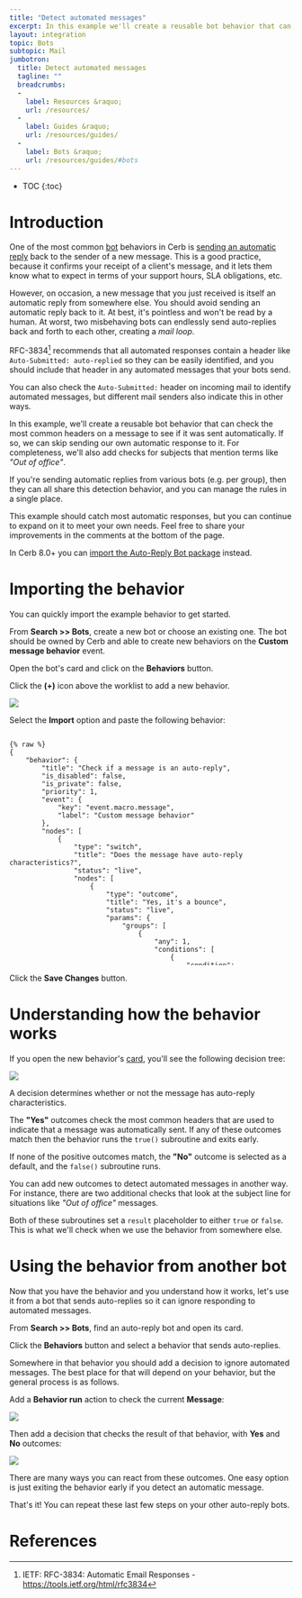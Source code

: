 ```yaml
---
title: "Detect automated messages"
excerpt: In this example we'll create a reusable bot behavior that can check the most common headers on a message to see if it came from an automated sender.
layout: integration
topic: Bots
subtopic: Mail
jumbotron:
  title: Detect automated messages
  tagline: ""
  breadcrumbs:
  -
    label: Resources &raquo;
    url: /resources/
  -
    label: Guides &raquo;
    url: /resources/guides/
  -
    label: Bots &raquo;
    url: /resources/guides/#bots
---
```


* TOC
{:toc}

# Introduction

One of the most common [bot](/docs/bots/) behaviors in Cerb is [sending an automatic reply](/guides/bots/send-automatic-replies/) back to the sender of a new message.  This is a good practice, because it confirms your receipt of a client's message, and it lets them know what to expect in terms of your support hours, SLA obligations, etc.

However, on occasion, a new message that you just received is itself an automatic reply from somewhere else.  You should avoid sending an automatic reply back to it.  At best, it's pointless and won't be read by a human. At worst, two misbehaving bots can endlessly send auto-replies back and forth to each other, creating a _mail loop_.

RFC-3834[^rfc-3834] recommends that all automated responses contain a header like `Auto-Submitted: auto-replied` so they can be easily identified, and you should include that header in any automated messages that your bots send.

You can also check the `Auto-Submitted:` header on incoming mail to identify automated messages, but different mail senders also indicate this in other ways.

In this example, we'll create a reusable bot behavior that can check the most common headers on a message to see if it was sent automatically.  If so, we can skip sending our own automatic response to it.  For completeness, we'll also add checks for subjects that mention terms like _"Out of office"_.

If you're sending automatic replies from various bots (e.g. per group), then they can all share this detection behavior, and you can manage the rules in a single place.

This example should catch most automatic responses, but you can continue to expand on it to meet your own needs. Feel free to share your improvements in the comments at the bottom of the page.

<div class="cerb-box note">
	<p>
		In Cerb 8.0+ you can <a href="/packages/auto-reply-bot">import the Auto-Reply Bot package</a> instead.
	</p>
</div>

# Importing the behavior

You can quickly import the example behavior to get started.

From **Search >> Bots**, create a new bot or choose an existing one.  The bot should be owned by Cerb and able to create new behaviors on the **Custom message behavior** event.

Open the bot's card and click on the **Behaviors** button.

Click the **(+)** icon above the worklist to add a new behavior.

<div class="cerb-screenshot">
<img src="/assets/images/guides/common/worklist-add.png" class="screenshot">
</div>

Select the **Import** option and paste the following behavior:

<pre style="max-height:29.5em;">
<code class="language-json">
{% raw %}
{
	"behavior": {
		"title": "Check if a message is an auto-reply",
		"is_disabled": false,
		"is_private": false,
		"priority": 1,
		"event": {
			"key": "event.macro.message",
			"label": "Custom message behavior"
		},
		"nodes": [
			{
				"type": "switch",
				"title": "Does the message have auto-reply characteristics?",
				"status": "live",
				"nodes": [
					{
						"type": "outcome",
						"title": "Yes, it's a bounce",
						"status": "live",
						"params": {
							"groups": [
								{
									"any": 1,
									"conditions": [
										{
											"condition": "sender_address",
											"oper": "like",
											"value": "postmaster@*"
										},
										{
											"condition": "sender_address",
											"oper": "like",
											"value": "mailer-daemon@*"
										}
									]
								}
							]
						},
						"nodes": [
							{
								"type": "action",
								"title": "true()",
								"status": "live",
								"params": {
									"actions": [
										{
											"action": "_run_subroutine",
											"subroutine": "true()"
										}
									]
								}
							}
						]
					},
					{
						"type": "outcome",
						"title": "Yes, it has an Auto-Submitted header",
						"status": "live",
						"params": {
							"groups": [
								{
									"any": 0,
									"conditions": [
										{
											"condition": "headers",
											"header": "Auto-Submitted",
											"oper": "!is",
											"value": ""
										},
										{
											"condition": "headers",
											"header": "Auto-Submitted",
											"oper": "!is",
											"value": "no"
										}
									]
								}
							]
						},
						"nodes": [
							{
								"type": "action",
								"title": "true()",
								"status": "live",
								"params": {
									"actions": [
										{
											"action": "_run_subroutine",
											"subroutine": "true()"
										}
									]
								}
							}
						]
					},
					{
						"type": "outcome",
						"title": "Yes, it has Preference/Precedence headers",
						"status": "live",
						"params": {
							"groups": [
								{
									"any": 1,
									"conditions": [
										{
											"condition": "headers",
											"header": "Preference",
											"oper": "is",
											"value": "auto_reply"
										},
										{
											"condition": "headers",
											"header": "Precedence",
											"oper": "is",
											"value": "bulk"
										}
									]
								}
							]
						},
						"nodes": [
							{
								"type": "action",
								"title": "true()",
								"status": "live",
								"params": {
									"actions": [
										{
											"action": "_run_subroutine",
											"subroutine": "true()"
										}
									]
								}
							}
						]
					},
					{
						"type": "outcome",
						"title": "Yes, it has X-Precedence, X-Autorespond, X-Autogenerated, or X-AutoReply-From headers",
						"status": "live",
						"params": {
							"groups": [
								{
									"any": 1,
									"conditions": [
										{
											"condition": "headers",
											"header": "X-Autogenerated",
											"oper": "!is",
											"value": ""
										},
										{
											"condition": "headers",
											"header": "X-AutoReply",
											"oper": "!is",
											"value": ""
										},
										{
											"condition": "headers",
											"header": "X-AutoReply-From",
											"oper": "!is",
											"value": ""
										},
										{
											"condition": "headers",
											"header": "X-Autorespond",
											"oper": "!is",
											"value": ""
										},
										{
											"condition": "headers",
											"header": "X-Precedence",
											"oper": "is",
											"value": "auto_reply"
										}
									]
								}
							]
						},
						"nodes": [
							{
								"type": "action",
								"title": "true()",
								"status": "live",
								"params": {
									"actions": [
										{
											"action": "_run_subroutine",
											"subroutine": "true()"
										}
									]
								}
							}
						]
					},
					{
						"type": "outcome",
						"title": "Yes, it has an X-Auto-Response-Suppress header",
						"status": "live",
						"params": {
							"groups": [
								{
									"any": 1,
									"conditions": [
										{
											"condition": "headers",
											"header": "X-Auto-Response-Suppress",
											"oper": "!is",
											"value": ""
										},
										{
											"condition": "headers",
											"header": "X-Auto-Response-Suppress",
											"oper": "contains",
											"value": "AutoReply"
										}
									]
								}
							]
						},
						"nodes": [
							{
								"type": "action",
								"title": "true()",
								"status": "live",
								"params": {
									"actions": [
										{
											"action": "_run_subroutine",
											"subroutine": "true()"
										}
									]
								}
							}
						]
					},
					{
						"type": "outcome",
						"title": "Yes, it has an Out of Office subject",
						"status": "live",
						"params": {
							"groups": [
								{
									"any": 1,
									"conditions": [
										{
											"condition": "headers",
											"header": "Subject",
											"oper": "contains",
											"value": "Out of Office"
										},
										{
											"condition": "headers",
											"header": "Subject",
											"oper": "contains",
											"value": "is out of the office"
										}
									]
								}
							]
						},
						"nodes": [
							{
								"type": "action",
								"title": "true()",
								"status": "live",
								"params": {
									"actions": [
										{
											"action": "_run_subroutine",
											"subroutine": "true()"
										}
									]
								}
							}
						]
					},
					{
						"type": "outcome",
						"title": "Yes, it has an Auto Response subject",
						"status": "live",
						"params": {
							"groups": [
								{
									"any": 1,
									"conditions": [
										{
											"condition": "headers",
											"header": "Subject",
											"oper": "contains",
											"value": "Auto Response"
										},
										{
											"condition": "headers",
											"header": "Subject",
											"oper": "contains",
											"value": "AutoReply"
										}
									]
								}
							]
						},
						"nodes": [
							{
								"type": "action",
								"title": "true()",
								"status": "live",
								"params": {
									"actions": [
										{
											"action": "_run_subroutine",
											"subroutine": "true()"
										}
									]
								}
							}
						]
					},
					{
						"type": "outcome",
						"title": "No",
						"status": "live",
						"params": {
							"groups": [
								{
									"any": 0,
									"conditions": [

									]
								}
							]
						},
						"nodes": [
							{
								"type": "action",
								"title": "false()",
								"status": "live",
								"params": {
									"actions": [
										{
											"action": "_run_subroutine",
											"subroutine": "false()"
										}
									]
								}
							}
						]
					}
				]
			},
			{
				"type": "subroutine",
				"title": "true()",
				"status": "live",
				"nodes": [
					{
						"type": "action",
						"title": "Exit: The message is an auto-reply",
						"status": "live",
						"params": {
							"actions": [
								{
									"action": "_set_custom_var",
									"value": "true",
									"format": "",
									"is_simulator_only": "0",
									"var": "result"
								},
								{
									"action": "_exit",
									"mode": ""
								}
							]
						}
					}
				]
			},
			{
				"type": "subroutine",
				"title": "false()",
				"status": "live",
				"nodes": [
					{
						"type": "action",
						"title": "Exit: The message is not an auto-reply",
						"status": "live",
						"params": {
							"actions": [
								{
									"action": "_set_custom_var",
									"value": "false",
									"format": "",
									"is_simulator_only": "0",
									"var": "result"
								},
								{
									"action": "_exit",
									"mode": ""
								}
							]
						}
					}
				]
			}
		]
	}
}
{% endraw %}
</code>
</pre>

Click the **Save Changes** button.

# Understanding how the behavior works

If you open the new behavior's [card](/docs/cards/), you'll see the following decision tree:

<div class="cerb-screenshot">
<img src="/assets/images/guides/bots/auto-replies/detect-autoreply-behavior.png" class="screenshot">
</div>

A decision determines whether or not the message has auto-reply characteristics.

The **"Yes"** outcomes check the most common headers that are used to indicate that a message was automatically sent.  If any of these outcomes match then the behavior runs the `true()` subroutine and exits early.

If none of the positive outcomes match, the **"No"** outcome is selected as a default, and the `false()` subroutine runs.

You can add new outcomes to detect automated messages in another way.  For instance, there are two additional checks that look at the subject line for situations like _"Out of office"_ messages.

Both of these subroutines set a `result` placeholder to either `true` or `false`.  This is what we'll check when we use the behavior from somewhere else.

# Using the behavior from another bot

Now that you have the behavior and you understand how it works, let's use it from a bot that sends auto-replies so it can ignore responding to automated messages.

From **Search >> Bots**, find an auto-reply bot and open its card.

Click the **Behaviors** button and select a behavior that sends auto-replies.

Somewhere in that behavior you should add a decision to ignore automated messages.  The best place for that will depend on your behavior, but the general process is as follows.

Add a **Behavior run** action to check the current **Message**:

<div class="cerb-screenshot">
<img src="/assets/images/guides/bots/auto-replies/detect-autoreply-run-behavior.png" class="screenshot">
</div>

Then add a decision that checks the result of that behavior, with **Yes** and **No** outcomes:

<div class="cerb-screenshot">
<img src="/assets/images/guides/bots/auto-replies/detect-autoreply-check-behavior.png" class="screenshot">
</div>

There are many ways you can react from these outcomes.  One easy option is just exiting the behavior early if you detect an automatic message.

That's it!  You can repeat these last few steps on your other auto-reply bots.

# References

[^rfc-3834]: IETF: RFC-3834: Automatic Email Responses - <https://tools.ietf.org/html/rfc3834>
